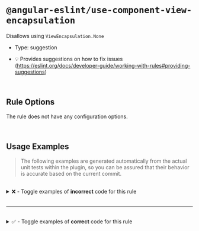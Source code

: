 <!--

  DO NOT EDIT.

  This markdown file was autogenerated using a mixture of the following files as the source of truth for its data:
  - ../../src/rules/use-component-view-encapsulation.ts
  - ../../tests/rules/use-component-view-encapsulation/cases.ts

  In order to update this file, it is therefore those files which need to be updated, as well as potentially the generator script:
  - ../../../../tools/scripts/generate-rule-docs.ts

-->

<br>

# `@angular-eslint/use-component-view-encapsulation`

Disallows using `ViewEncapsulation.None`

- Type: suggestion

- 💡 Provides suggestions on how to fix issues (https://eslint.org/docs/developer-guide/working-with-rules#providing-suggestions)

<br>

## Rule Options

The rule does not have any configuration options.

<br>

## Usage Examples

> The following examples are generated automatically from the actual unit tests within the plugin, so you can be assured that their behavior is accurate based on the current commit.

<br>

<details>
<summary>❌ - Toggle examples of <strong>incorrect</strong> code for this rule</summary>

<br>

#### Default Config

```json
{
  "rules": {
    "@angular-eslint/use-component-view-encapsulation": [
      "error"
    ]
  }
}
```

<br>

#### ❌ Invalid Code

```ts
@Component({
  encapsulation: ViewEncapsulation.None,
                                   ~~~~
  selector: 'app-foo-bar',
})
class Test {}
```

<br>

---

<br>

#### Default Config

```json
{
  "rules": {
    "@angular-eslint/use-component-view-encapsulation": [
      "error"
    ]
  }
}
```

<br>

#### ❌ Invalid Code

```ts
import type { ViewEncapsulation } from '@angular/core';
import { HttpClient } from '@angular/common/http';

@Component({
  selector: 'app-foo-bar',
  'encapsulation': ViewEncapsulation.None
                                     ~~~~
})
class Test {}
```

<br>

---

<br>

#### Default Config

```json
{
  "rules": {
    "@angular-eslint/use-component-view-encapsulation": [
      "error"
    ]
  }
}
```

<br>

#### ❌ Invalid Code

```ts
import { ViewEncapsulation } from '@angular/core';
import { HttpClient } from '@angular/common/http';

@Component({
  selector: 'app-foo-bar',
  ['encapsulation']: ViewEncapsulation.None
                                       ~~~~
})
class Test {}
```

<br>

---

<br>

#### Default Config

```json
{
  "rules": {
    "@angular-eslint/use-component-view-encapsulation": [
      "error"
    ]
  }
}
```

<br>

#### ❌ Invalid Code

```ts
import { ViewEncapsulation } from '@angular/core';
import { HttpClient } from '@angular/common/http';

@Component({
  selector: 'app-foo-bar',
  [`encapsulation`]: ViewEncapsulation.None
                                       ~~~~
})
class Test {}
```

</details>

<br>

---

<br>

<details>
<summary>✅ - Toggle examples of <strong>correct</strong> code for this rule</summary>

<br>

#### Default Config

```json
{
  "rules": {
    "@angular-eslint/use-component-view-encapsulation": [
      "error"
    ]
  }
}
```

<br>

#### ✅ Valid Code

```ts
@Component({
  encapsulation: ViewEncapsulation.Emulated,
  selector: 'app-foo-bar'
})
class Test {}
```

<br>

---

<br>

#### Default Config

```json
{
  "rules": {
    "@angular-eslint/use-component-view-encapsulation": [
      "error"
    ]
  }
}
```

<br>

#### ✅ Valid Code

```ts
@Component({
  'encapsulation': ViewEncapsulation.Native,
  selector: 'app-foo-bar',
})
class Test {}
```

<br>

---

<br>

#### Default Config

```json
{
  "rules": {
    "@angular-eslint/use-component-view-encapsulation": [
      "error"
    ]
  }
}
```

<br>

#### ✅ Valid Code

```ts
@Component({
  ['encapsulation']: ViewEncapsulation.ShadowDom,
})
class Test {}
```

<br>

---

<br>

#### Default Config

```json
{
  "rules": {
    "@angular-eslint/use-component-view-encapsulation": [
      "error"
    ]
  }
}
```

<br>

#### ✅ Valid Code

```ts
function encapsulation() {
  return ViewEncapsulation.None;
}

@Component({
  [`encapsulation`]: encapsulation()
})
class Test {}
```

<br>

---

<br>

#### Default Config

```json
{
  "rules": {
    "@angular-eslint/use-component-view-encapsulation": [
      "error"
    ]
  }
}
```

<br>

#### ✅ Valid Code

```ts
const encapsulation = 'templateUrl';
@Component({
  [encapsulation]: '../a.html'
})
class Test {}
```

<br>

---

<br>

#### Default Config

```json
{
  "rules": {
    "@angular-eslint/use-component-view-encapsulation": [
      "error"
    ]
  }
}
```

<br>

#### ✅ Valid Code

```ts
const encapsulation = 'templateUrl';
@Component({
  encapsulation
})
class Test {}
```

<br>

---

<br>

#### Default Config

```json
{
  "rules": {
    "@angular-eslint/use-component-view-encapsulation": [
      "error"
    ]
  }
}
```

<br>

#### ✅ Valid Code

```ts
const test = 'test';
@Component({
  encapsulation: test,
})
class Test {}
```

<br>

---

<br>

#### Default Config

```json
{
  "rules": {
    "@angular-eslint/use-component-view-encapsulation": [
      "error"
    ]
  }
}
```

<br>

#### ✅ Valid Code

```ts
@Component({
  encapsulation: undefined,
})
class Test {}
```

<br>

---

<br>

#### Default Config

```json
{
  "rules": {
    "@angular-eslint/use-component-view-encapsulation": [
      "error"
    ]
  }
}
```

<br>

#### ✅ Valid Code

```ts
@Component({})
class Test {}
```

<br>

---

<br>

#### Default Config

```json
{
  "rules": {
    "@angular-eslint/use-component-view-encapsulation": [
      "error"
    ]
  }
}
```

<br>

#### ✅ Valid Code

```ts
const options = {};
@Component(options)
class Test {}
```

<br>

---

<br>

#### Default Config

```json
{
  "rules": {
    "@angular-eslint/use-component-view-encapsulation": [
      "error"
    ]
  }
}
```

<br>

#### ✅ Valid Code

```ts
@NgModule({
  bootstrap: [Foo]
})
class Test {}
```

</details>

<br>
